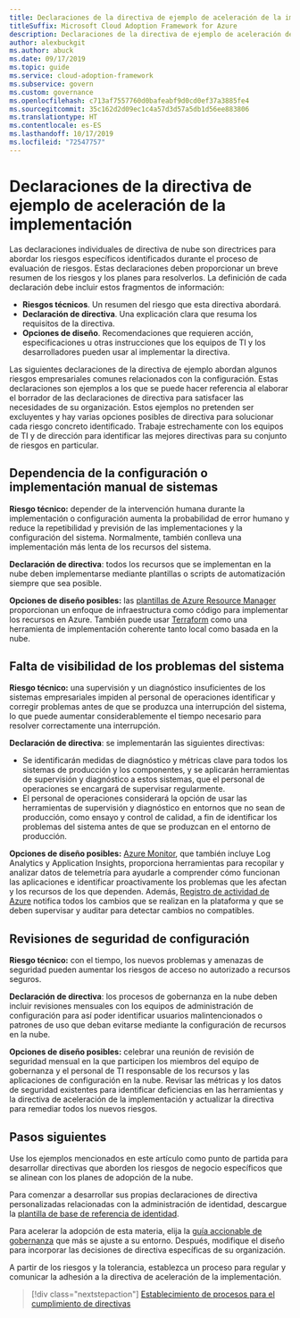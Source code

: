 ```yaml
---
title: Declaraciones de la directiva de ejemplo de aceleración de la implementación
titleSuffix: Microsoft Cloud Adoption Framework for Azure
description: Declaraciones de la directiva de ejemplo de aceleración de la implementación
author: alexbuckgit
ms.author: abuck
ms.date: 09/17/2019
ms.topic: guide
ms.service: cloud-adoption-framework
ms.subservice: govern
ms.custom: governance
ms.openlocfilehash: c713af7557760d0bafeabf9d0cd0ef37a3885fe4
ms.sourcegitcommit: 35c162d2d09ec1c4a57d3d57a5db1d56ee883806
ms.translationtype: HT
ms.contentlocale: es-ES
ms.lasthandoff: 10/17/2019
ms.locfileid: "72547757"
---
```

# <a name="deployment-acceleration-sample-policy-statements"></a>Declaraciones de la directiva de ejemplo de aceleración de la implementación

Las declaraciones individuales de directiva de nube son directrices para abordar los riesgos específicos identificados durante el proceso de evaluación de riesgos. Estas declaraciones deben proporcionar un breve resumen de los riesgos y los planes para resolverlos. La definición de cada declaración debe incluir estos fragmentos de información:

- **Riesgos técnicos**. Un resumen del riesgo que esta directiva abordará.
- **Declaración de directiva**. Una explicación clara que resuma los requisitos de la directiva.
- **Opciones de diseño**. Recomendaciones que requieren acción, especificaciones u otras instrucciones que los equipos de TI y los desarrolladores pueden usar al implementar la directiva.

Las siguientes declaraciones de la directiva de ejemplo abordan algunos riesgos empresariales comunes relacionados con la configuración. Estas declaraciones son ejemplos a los que se puede hacer referencia al elaborar el borrador de las declaraciones de directiva para satisfacer las necesidades de su organización. Estos ejemplos no pretenden ser excluyentes y hay varias opciones posibles de directiva para solucionar cada riesgo concreto identificado. Trabaje estrechamente con los equipos de TI y de dirección para identificar las mejores directivas para su conjunto de riesgos en particular.

## <a name="reliance-on-manual-deployment-or-configuration-of-systems"></a>Dependencia de la configuración o implementación manual de sistemas

**Riesgo técnico:** depender de la intervención humana durante la implementación o configuración aumenta la probabilidad de error humano y reduce la repetibilidad y previsión de las implementaciones y la configuración del sistema. Normalmente, también conlleva una implementación más lenta de los recursos del sistema.

**Declaración de directiva**: todos los recursos que se implementan en la nube deben implementarse mediante plantillas o scripts de automatización siempre que sea posible.

**Opciones de diseño posibles:** las [plantillas de Azure Resource Manager](https://docs.microsoft.com/azure/azure-resource-manager/template-deployment-overview) proporcionan un enfoque de infraestructura como código para implementar los recursos en Azure. También puede usar [Terraform](https://docs.microsoft.com/azure/terraform/terraform-overview) como una herramienta de implementación coherente tanto local como basada en la nube.

## <a name="lack-of-visibility-into-system-issues"></a>Falta de visibilidad de los problemas del sistema

**Riesgo técnico:** una supervisión y un diagnóstico insuficientes de los sistemas empresariales impiden al personal de operaciones identificar y corregir problemas antes de que se produzca una interrupción del sistema, lo que puede aumentar considerablemente el tiempo necesario para resolver correctamente una interrupción.

**Declaración de directiva**: se implementarán las siguientes directivas:

- Se identificarán medidas de diagnóstico y métricas clave para todos los sistemas de producción y los componentes, y se aplicarán herramientas de supervisión y diagnóstico a estos sistemas, que el personal de operaciones se encargará de supervisar regularmente.
- El personal de operaciones considerará la opción de usar las herramientas de supervisión y diagnóstico en entornos que no sean de producción, como ensayo y control de calidad, a fin de identificar los problemas del sistema antes de que se produzcan en el entorno de producción.

**Opciones de diseño posibles:** [Azure Monitor](https://docs.microsoft.com/azure/azure-monitor), que también incluye Log Analytics y Application Insights, proporciona herramientas para recopilar y analizar datos de telemetría para ayudarle a comprender cómo funcionan las aplicaciones e identificar proactivamente los problemas que les afectan y los recursos de los que dependen. Además, [Registro de actividad de Azure](https://docs.microsoft.com/azure/azure-monitor/platform/activity-logs-overview) notifica todos los cambios que se realizan en la plataforma y que se deben supervisar y auditar para detectar cambios no compatibles.

## <a name="configuration-security-reviews"></a>Revisiones de seguridad de configuración

**Riesgo técnico:** con el tiempo, los nuevos problemas y amenazas de seguridad pueden aumentar los riesgos de acceso no autorizado a recursos seguros.

**Declaración de directiva**: los procesos de gobernanza en la nube deben incluir revisiones mensuales con los equipos de administración de configuración para así poder identificar usuarios malintencionados o patrones de uso que deban evitarse mediante la configuración de recursos en la nube.

**Opciones de diseño posibles:** celebrar una reunión de revisión de seguridad mensual en la que participen los miembros del equipo de gobernanza y el personal de TI responsable de los recursos y las aplicaciones de configuración en la nube. Revisar las métricas y los datos de seguridad existentes para identificar deficiencias en las herramientas y la directiva de aceleración de la implementación y actualizar la directiva para remediar todos los nuevos riesgos.

## <a name="next-steps"></a>Pasos siguientes

Use los ejemplos mencionados en este artículo como punto de partida para desarrollar directivas que aborden los riesgos de negocio específicos que se alinean con los planes de adopción de la nube.

Para comenzar a desarrollar sus propias declaraciones de directiva personalizadas relacionadas con la administración de identidad, descargue la [plantilla de base de referencia de identidad](../identity-baseline/template.md).

Para acelerar la adopción de esta materia, elija la [guía accionable de gobernanza](../guides/index.md) que más se ajuste a su entorno. Después, modifique el diseño para incorporar las decisiones de directiva específicas de su organización.

A partir de los riesgos y la tolerancia, establezca un proceso para regular y comunicar la adhesión a la directiva de aceleración de la implementación.

> [!div class="nextstepaction"]
> [Establecimiento de procesos para el cumplimiento de directivas](./compliance-processes.md)
